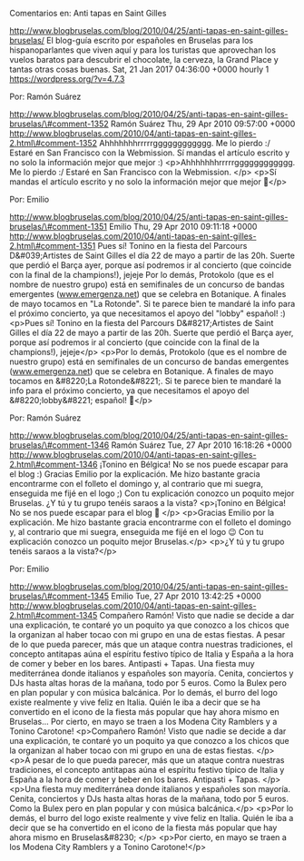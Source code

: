 Comentarios en: Anti tapas en Saint Gilles

http://www.blogbruselas.com/blog/2010/04/25/anti-tapas-en-saint-gilles-bruselas/
El blog-guía escrito por españoles en Bruselas para los hispanoparlantes
que viven aquí y para los turistas que aprovechan los vuelos baratos
para descubrir el chocolate, la cerveza, la Grand Place y tantas otras
cosas buenas. Sat, 21 Jan 2017 04:36:00 +0000 hourly 1
https://wordpress.org/?v=4.7.3

Por: Ramón Suárez

http://www.blogbruselas.com/blog/2010/04/25/anti-tapas-en-saint-gilles-bruselas/\#comment-1352
Ramón Suárez Thu, 29 Apr 2010 09:57:00 +0000
http://www.blogbruselas.com/2010/04/anti-tapas-en-saint-gilles-2.html\#comment-1352
Ahhhhhhhrrrrrgggggggggggg. Me lo pierdo :/ Estaré en San Francisco con
la Webmission. Sí mandas el artículo escrito y no solo la información
mejor que mejor :) \<p\>Ahhhhhhhrrrrrgggggggggggg. Me lo pierdo :/
Estaré en San Francisco con la Webmission. \</p\> \<p\>Sí mandas el
artículo escrito y no solo la información mejor que mejor 🙂\</p\>

Por: Emilio

http://www.blogbruselas.com/blog/2010/04/25/anti-tapas-en-saint-gilles-bruselas/\#comment-1351
Emilio Thu, 29 Apr 2010 09:11:18 +0000
http://www.blogbruselas.com/2010/04/anti-tapas-en-saint-gilles-2.html\#comment-1351
Pues sí! Tonino en la fiesta del Parcours D&\#039;Artistes de Saint
Gilles el día 22 de mayo a partir de las 20h. Suerte que perdió el Barça
ayer, porque así podremos ir al concierto (que coincide con la final de
la champions!), jejeje Por lo demás, Protokolo (que es el nombre de
nuestro grupo) está en semifinales de un concurso de bandas emergentes
(www.emergenza.net) que se celebra en Botanique. A finales de mayo
tocamos en &quot;La Rotonde&quot;. Si te parece bien te mandaré la info
para el próximo concierto, ya que necesitamos el apoyo del
&quot;lobby&quot; español! :) \<p\>Pues sí! Tonino en la fiesta del
Parcours D&\#8217;Artistes de Saint Gilles el día 22 de mayo a partir de
las 20h. Suerte que perdió el Barça ayer, porque así podremos ir al
concierto (que coincide con la final de la champions!), jejeje\</p\>
\<p\>Por lo demás, Protokolo (que es el nombre de nuestro grupo) está en
semifinales de un concurso de bandas emergentes (www.emergenza.net) que
se celebra en Botanique. A finales de mayo tocamos en &\#8220;La
Rotonde&\#8221;. Si te parece bien te mandaré la info para el próximo
concierto, ya que necesitamos el apoyo del &\#8220;lobby&\#8221;
español! 🙂\</p\>

Por: Ramón Suárez

http://www.blogbruselas.com/blog/2010/04/25/anti-tapas-en-saint-gilles-bruselas/\#comment-1346
Ramón Suárez Tue, 27 Apr 2010 16:18:26 +0000
http://www.blogbruselas.com/2010/04/anti-tapas-en-saint-gilles-2.html\#comment-1346
¡Tonino en Bélgica! No se nos puede escapar para el blog :) Gracias
Emilio por la explicación. Me hizo bastante gracia encontrarme con el
folleto el domingo y, al contrario que mi suegra, enseguida me fijé en
el logo ;) Con tu explicación conozco un poquito mejor Bruselas. ¿Y tú y
tu grupo tenéis saraos a la vista? \<p\>¡Tonino en Bélgica! No se nos
puede escapar para el blog 🙂 \</p\> \<p\>Gracias Emilio por la
explicación. Me hizo bastante gracia encontrarme con el folleto el
domingo y, al contrario que mi suegra, enseguida me fijé en el logo 😉
Con tu explicación conozco un poquito mejor Bruselas.\</p\> \<p\>¿Y tú y
tu grupo tenéis saraos a la vista?\</p\>

Por: Emilio

http://www.blogbruselas.com/blog/2010/04/25/anti-tapas-en-saint-gilles-bruselas/\#comment-1345
Emilio Tue, 27 Apr 2010 13:42:25 +0000
http://www.blogbruselas.com/2010/04/anti-tapas-en-saint-gilles-2.html\#comment-1345
Compañero Ramón! Visto que nadie se decide a dar una explicación, te
contaré yo un poquito ya que conozco a los chicos que la organizan al
haber tocao con mi grupo en una de estas fiestas. A pesar de lo que
pueda parecer, más que un ataque contra nuestras tradiciones, el
concepto antitapas aúna el espíritu festivo típico de Italia y España a
la hora de comer y beber en los bares. Antipasti + Tapas. Una fiesta muy
mediterránea donde italianos y españoles son mayoría. Cenita, conciertos
y DJs hasta altas horas de la mañana, todo por 5 euros. Como la Bulex
pero en plan popular y con música balcánica. Por lo demás, el burro del
logo existe realmente y vive feliz en Italia. Quién le iba a decir que
se ha convertido en el icono de la fiesta más popular que hay ahora
mismo en Bruselas\... Por cierto, en mayo se traen a los Modena City
Ramblers y a Tonino Carotone! \<p\>Compañero Ramón! Visto que nadie se
decide a dar una explicación, te contaré yo un poquito ya que conozco a
los chicos que la organizan al haber tocao con mi grupo en una de estas
fiestas. \</p\> \<p\>A pesar de lo que pueda parecer, más que un ataque
contra nuestras tradiciones, el concepto antitapas aúna el espíritu
festivo típico de Italia y España a la hora de comer y beber en los
bares. Antipasti + Tapas. \</p\> \<p\>Una fiesta muy mediterránea donde
italianos y españoles son mayoría. Cenita, conciertos y DJs hasta altas
horas de la mañana, todo por 5 euros. Como la Bulex pero en plan popular
y con música balcánica.\</p\> \<p\>Por lo demás, el burro del logo
existe realmente y vive feliz en Italia. Quién le iba a decir que se ha
convertido en el icono de la fiesta más popular que hay ahora mismo en
Bruselas&\#8230; \</p\> \<p\>Por cierto, en mayo se traen a los Modena
City Ramblers y a Tonino Carotone!\</p\>
